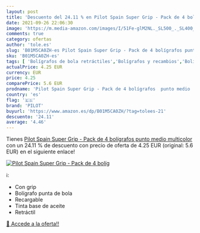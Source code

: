 ```yaml
---
layout: post
title: 'Descuento del 24.11 % en Pilot Spain Super Grip - Pack de 4 bolíg'
date: 2021-09-26 22:06:30
image: 'https://m.media-amazon.com/images/I/51Fe-glM2NL._SL500_._SL400_.jpg'
comments: true
category: ofertas
author: 'tole.es'
slug: 'B01M5CA0ZH-es Pilot Spain Super Grip - Pack de 4 bolígrafos punto medio...'
sku: 'B01M5CA0ZH-es'
tags: [ 'Bolígrafos de bola retráctiles','Bolígrafos y recambios','Bolígrafos, lápices y útiles de escritura','Oficina y papelería','bolígrafos','pilot', ]
actualPrice: 4.25 EUR
currency: EUR
price: 4.25
comparePrice: 5.6 EUR
prodname: 'Pilot Spain Super Grip - Pack de 4 bolígrafos  punto medio  multicolor'
country: 'es'
flag: '🇪🇸'
brand: 'PILOT'
buyurl: 'https://www.amazon.es/dp/B01M5CA0ZH/?tag=tolees-21'
descuento: '24.11'
average: '4.46'
---
```


Tienes [Pilot Spain Super Grip - Pack de 4 bolígrafos  punto medio  multicolor](https://www.amazon.es/dp/B01M5CA0ZH/?tag=tolees-21) con un 24.11 % de descuento con precio de oferta de 4.25 EUR (original: 5.6 EUR) en el siguiente enlace!

[![Pilot Spain Super Grip - Pack de 4 bolíg](https://m.media-amazon.com/images/I/51Fe-glM2NL._SL500_._SL400_.jpg)](https://www.amazon.es/dp/B01M5CA0ZH/?tag=tolees-21)

ℹ️:

- Con grip
- Bolígrafo punta de bola
- Recargable
- Tinta base de aceite
- Retráctil

[🛒 Accede a la oferta!!](https://www.amazon.es/dp/B01M5CA0ZH/?tag=tolees-21)

